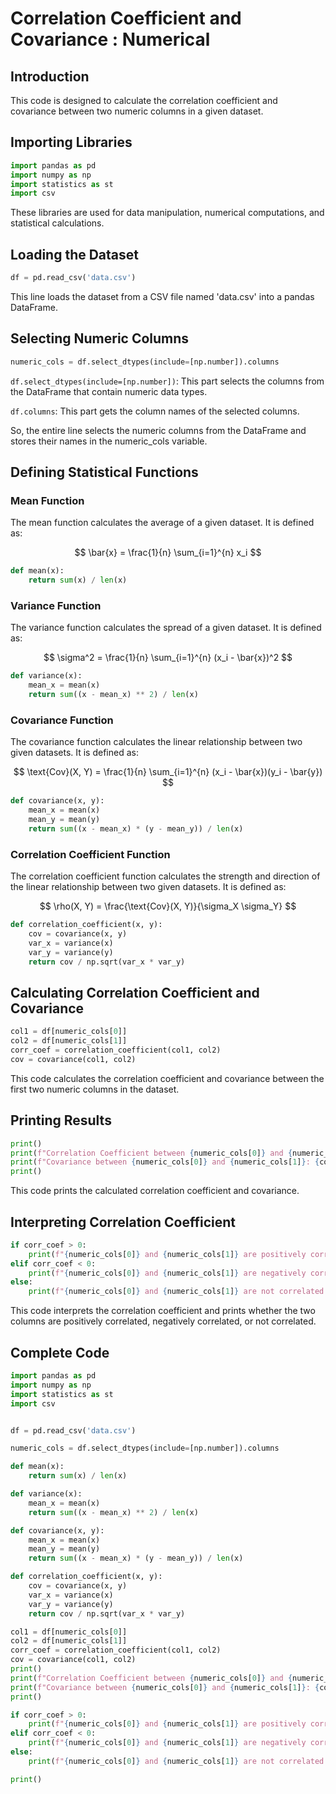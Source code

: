Correlation Coefficient and Covariance : Numerical
==

## Introduction
This code is designed to calculate the correlation coefficient and covariance between two numeric columns in a given dataset.

## Importing Libraries
```python
import pandas as pd
import numpy as np
import statistics as st
import csv
```
These libraries are used for data manipulation, numerical computations, and statistical calculations.

## Loading the Dataset
```python
df = pd.read_csv('data.csv')
```
This line loads the dataset from a CSV file named 'data.csv' into a pandas DataFrame.

## Selecting Numeric Columns
```python
numeric_cols = df.select_dtypes(include=[np.number]).columns
```

`df.select_dtypes(include=[np.number])`: This part selects the columns from the DataFrame that contain numeric data types.

`df.columns`: This part gets the column names of the selected columns.

So, the entire line selects the numeric columns from the DataFrame and stores their names in the numeric_cols variable.

## Defining Statistical Functions

### Mean Function
The mean function calculates the average of a given dataset. It is defined as:

$$ \bar{x} = \frac{1}{n} \sum_{i=1}^{n} x_i $$

```python
def mean(x):
    return sum(x) / len(x)
```

### Variance Function
The variance function calculates the spread of a given dataset. It is defined as:

$$ \sigma^2 = \frac{1}{n} \sum_{i=1}^{n} (x_i - \bar{x})^2 $$

```python
def variance(x):
    mean_x = mean(x)
    return sum((x - mean_x) ** 2) / len(x)
```

### Covariance Function
The covariance function calculates the linear relationship between two given datasets. It is defined as:

$$ \text{Cov}(X, Y) = \frac{1}{n} \sum_{i=1}^{n} (x_i - \bar{x})(y_i - \bar{y}) $$

```python
def covariance(x, y):
    mean_x = mean(x)
    mean_y = mean(y)
    return sum((x - mean_x) * (y - mean_y)) / len(x)
```

### Correlation Coefficient Function
The correlation coefficient function calculates the strength and direction of the linear relationship between two given datasets. It is defined as:

$$ \rho(X, Y) = \frac{\text{Cov}(X, Y)}{\sigma_X \sigma_Y} $$

```python
def correlation_coefficient(x, y):
    cov = covariance(x, y)
    var_x = variance(x)
    var_y = variance(y)
    return cov / np.sqrt(var_x * var_y)
```

## Calculating Correlation Coefficient and Covariance
```python
col1 = df[numeric_cols[0]]
col2 = df[numeric_cols[1]] 
corr_coef = correlation_coefficient(col1, col2)
cov = covariance(col1, col2)
```
This code calculates the correlation coefficient and covariance between the first two numeric columns in the dataset.

## Printing Results
```python
print()
print(f"Correlation Coefficient between {numeric_cols[0]} and {numeric_cols[1]}: {corr_coef}")
print(f"Covariance between {numeric_cols[0]} and {numeric_cols[1]}: {cov}")
print()
```
This code prints the calculated correlation coefficient and covariance.

## Interpreting Correlation Coefficient
```python
if corr_coef > 0:
    print(f"{numeric_cols[0]} and {numeric_cols[1]} are positively correlated.")
elif corr_coef < 0:
    print(f"{numeric_cols[0]} and {numeric_cols[1]} are negatively correlated.")
else:
    print(f"{numeric_cols[0]} and {numeric_cols[1]} are not correlated.")
```
This code interprets the correlation coefficient and prints whether the two columns are positively correlated, negatively correlated, or not correlated.

## Complete Code
```python
import pandas as pd
import numpy as np
import statistics as st
import csv


df = pd.read_csv('data.csv')

numeric_cols = df.select_dtypes(include=[np.number]).columns

def mean(x):
    return sum(x) / len(x)

def variance(x):
    mean_x = mean(x)
    return sum((x - mean_x) ** 2) / len(x)

def covariance(x, y):
    mean_x = mean(x)
    mean_y = mean(y)
    return sum((x - mean_x) * (y - mean_y)) / len(x)

def correlation_coefficient(x, y):
    cov = covariance(x, y)
    var_x = variance(x)
    var_y = variance(y)
    return cov / np.sqrt(var_x * var_y)

col1 = df[numeric_cols[0]]
col2 = df[numeric_cols[1]] 
corr_coef = correlation_coefficient(col1, col2)
cov = covariance(col1, col2)
print()
print(f"Correlation Coefficient between {numeric_cols[0]} and {numeric_cols[1]}: {corr_coef}")
print(f"Covariance between {numeric_cols[0]} and {numeric_cols[1]}: {cov}")
print()

if corr_coef > 0:
    print(f"{numeric_cols[0]} and {numeric_cols[1]} are positively correlated.")
elif corr_coef < 0:
    print(f"{numeric_cols[0]} and {numeric_cols[1]} are negatively correlated.")
else:
    print(f"{numeric_cols[0]} and {numeric_cols[1]} are not correlated.")

print()
```

